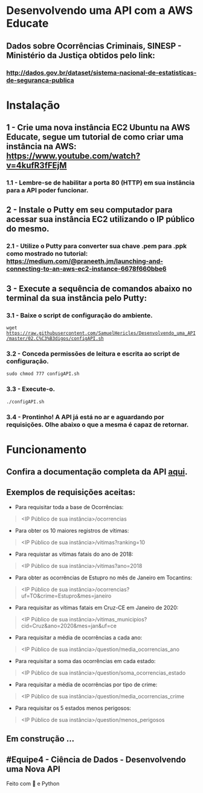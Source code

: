 # Desenvolvendo uma API com a AWS Educate
## Dados sobre Ocorrências Criminais, SINESP - Ministério da Justiça obtidos pelo link:
### http://dados.gov.br/dataset/sistema-nacional-de-estatisticas-de-seguranca-publica

# Instalação

## 1 - Crie uma nova instância EC2 **Ubuntu** na AWS Educate, segue um tutorial de como criar uma instância na AWS: https://www.youtube.com/watch?v=4kufR3fFEjM
### 1.1 - Lembre-se de habilitar a porta 80 (HTTP) em sua instância para a API poder funcionar.

## 2 - Instale o Putty em seu computador para acessar sua instância EC2 utilizando o IP público do mesmo.
### 2.1 - Utilize o Putty para converter sua chave .pem para .ppk como mostrado no tutorial: https://medium.com/@praneeth.jm/launching-and-connecting-to-an-aws-ec2-instance-6678f660bbe6

## 3 - Execute a sequência de comandos abaixo no terminal da sua instância pelo Putty:
### 3.1 - Baixe o script de configuração do ambiente.
<code>wget https://raw.githubusercontent.com/SamuelHericles/Desenvolvendo_uma_API/master/02.C%C3%B3digos/configAPI.sh</code>

### 3.2 -  Conceda permissões de leitura e escrita ao script de configuração.
<code>sudo chmod 777 configAPI.sh</code>

### 3.3 - Execute-o.
<code>./configAPI.sh</code>

### 3.4 - Prontinho! A API já está no ar e aguardando por requisições. Olhe abaixo o que a mesma é capaz de retornar.

# Funcionamento

## Confira a documentação completa da API [aqui](https://docs.google.com/document/d/1yBTdEPZ05kxDgXAp0umdSry_XSp_ont2205MljGQAKA/edit?usp=sharing).

## Exemplos de requisições aceitas:

* Para requisitar toda a base de Ocorrências:
> <IP Público de sua instância>/ocorrencias
* Para obter os 10 maiores registros de vítimas:
> <IP Público de sua instância>/vitimas?ranking=10
* Para requistar as vítimas fatais do ano de 2018:
> <IP Público de sua instância>/vitimas?ano=2018
* Para obter as ocorrências de Estupro no mês de Janeiro em Tocantins:
> <IP Público de sua instância>/ocorrencias?uf=TO&crime=Estupro&mes=janeiro
* Para requisitar as vítimas fatais em Cruz-CE em Janeiro de 2020:
> <IP Público de sua instância>/vitimas_municipios?cid=Cruz&ano=2020&mes=jan&uf=ce
* Para requisitar a média de ocorrências a cada ano:
> <IP Público de sua instância>/question/media_ocorrencias_ano
* Para requisitar a soma das ocorrências em cada estado:
> <IP Público de sua instância>/question/soma_ocorrencias_estado
* Para requisitar a média de ocorrências por tipo de crime:
> <IP Público de sua instância>/question/media_ocorrencias_crime
* Para requisitar os 5 estados menos perigosos:
> <IP Público de sua instância>/question/menos_perigosos

## Em construção ...


## #Equipe4 - Ciência de Dados - Desenvolvendo uma Nova API

Feito com 💙 e Python